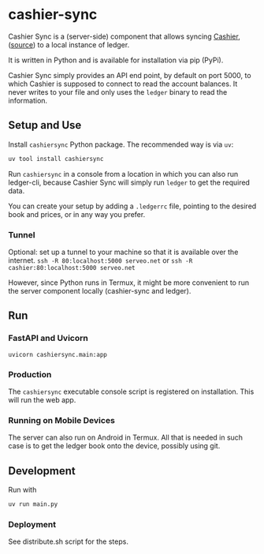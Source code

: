 # cashier-sync

Cashier Sync is a (server-side) component that allows syncing [Cashier](https://cashier-svelte.netlify.app/), ([source](https://github.com/alensiljak/cashier-blazor)) to a local instance of ledger.

It is written in Python and is available for installation via pip (PyPi).

Cashier Sync simply provides an API end point, by default on port 5000, to which Cashier is supposed to connect to read the account balances. It never writes to your file and only uses the `ledger` binary to read the information.

## Setup and Use

Install `cashiersync` Python package. The recommended way is via `uv`:
```sh
uv tool install cashiersync
```
Run `cashiersync` in a console from a location in which you can also run ledger-cli, because Cashier Sync will simply run `ledger` to get the required data.

You can create your setup by adding a `.ledgerrc` file, pointing to the desired book and prices, or in any way you prefer.

### Tunnel

Optional: set up a tunnel to your machine so that it is available over the internet.
`ssh -R 80:localhost:5000 serveo.net`
or 
`ssh -R cashier:80:localhost:5000 serveo.net`

However, since Python runs in Termux, it might be more convenient to run the server component locally (cashier-sync and ledger).

## Run

### FastAPI and Uvicorn

`uvicorn cashiersync.main:app`

### Production

The `cashiersync` executable console script is registered on installation. This will run the web app.

### Running on Mobile Devices

The server can also run on Android in Termux. All that is needed in such case is to get the ledger book onto the device, possibly using git. 

## Development

Run with
```sh
uv run main.py
```

### Deployment

See distribute.sh script for the steps.
